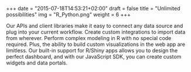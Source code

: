 +++
date = "2015-07-18T14:53:21+02:00"
draft = false
title = "Unlimited possibilities"
img = "R_Python.png"
weight = 6
+++

<!-- TODO: replace that image, it's a placeholder lifted from the internet -->

Our APIs and client libraries make it easy to connect any data source and plug into your current workflow. Create custom integrations to import data from wherever. Perform complex modeling in R with no special code required. Plus, the ability to build custom visualizations in the web app are limitless. Our built-in support for R/Shiny apps allows you to design the perfect dashboard, and with our JavaScript SDK, you can create custom widgets and data portals.
